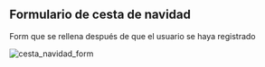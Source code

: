 
## Formulario de cesta de navidad
Form que se rellena después de que el usuario se haya registrado

![cesta_navidad_form](https://user-images.githubusercontent.com/117810178/200789468-8d54ed34-8902-4322-963e-71134f2c499a.png)
